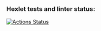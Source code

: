 ### Hexlet tests and linter status:
[![Actions Status](https://github.com/i-pichurov/python-project-83/actions/workflows/hexlet-check.yml/badge.svg)](https://github.com/i-pichurov/python-project-83/actions)
